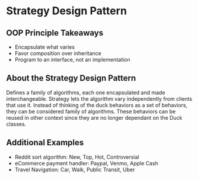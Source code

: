 # Strategy Design Pattern

## OOP Principle Takeaways

- Encapsulate what varies
- Favor composition over inheritance
- Program to an interface, not an implementation

## About the Strategy Design Pattern

Defines a family of algorithms, each one encapsulated and made interchangeable. Strategy lets the algorithm vary independently from clients that use it. Instead of thinking of the duck behaviors as a set of behaviors, they can be considered family of algorithms. These behaviors can be reused in other context since they are no longer dependant on the Duck classes.

## Additional Examples

- Reddit sort algorithm: New, Top, Hot, Controversial
- eCommerce payment handler: Paypal, Venmo, Apple Cash
- Travel Navigation: Car, Walk, Public Transit, Uber
